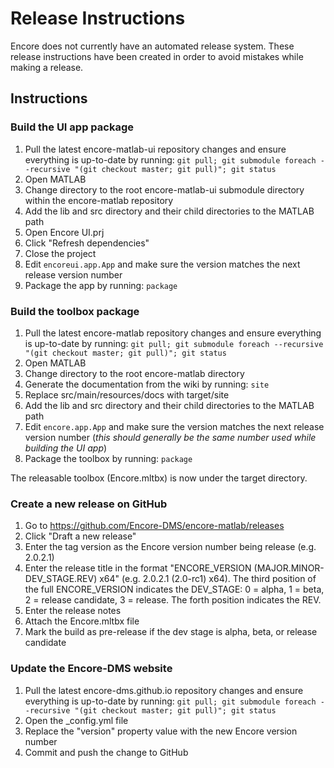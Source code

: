 # Release Instructions

Encore does not currently have an automated release system. These release instructions have been created in order to avoid mistakes while making a release.

## Instructions

### Build the UI app package
1. Pull the latest encore-matlab-ui repository changes and ensure everything is up-to-date by running: `git pull; git submodule foreach --recursive "(git checkout master; git pull)"; git status`
1. Open MATLAB
1. Change directory to the root encore-matlab-ui submodule directory within the encore-matlab repository
1. Add the lib and src directory and their child directories to the MATLAB path
1. Open Encore UI.prj
1. Click "Refresh dependencies"
1. Close the project
1. Edit `encoreui.app.App` and make sure the version matches the next release version number
1. Package the app by running: `package`

### Build the toolbox package
1. Pull the latest encore-matlab repository changes and ensure everything is up-to-date by running: `git pull; git submodule foreach --recursive "(git checkout master; git pull)"; git status`
1. Open MATLAB
1. Change directory to the root encore-matlab directory
1. Generate the documentation from the wiki by running: `site`
1. Replace src/main/resources/docs with target/site
1. Add the lib and src directory and their child directories to the MATLAB path
1. Edit `encore.app.App` and make sure the version matches the next release version number (*this should generally be the same number used while building the UI app*)
1. Package the toolbox by running: `package`

The releasable toolbox (Encore.mltbx) is now under the target directory.

### Create a new release on GitHub
1. Go to https://github.com/Encore-DMS/encore-matlab/releases
1. Click "Draft a new release"
1. Enter the tag version as the Encore version number being release (e.g. 2.0.2.1)
1. Enter the release title in the format "ENCORE_VERSION (MAJOR.MINOR-DEV_STAGE.REV) x64" (e.g. 2.0.2.1 (2.0-rc1) x64). The third position of the full ENCORE_VERSION indicates the DEV_STAGE: 0 = alpha, 1 = beta, 2 = release candidate, 3 = release. The forth position indicates the REV.
1. Enter the release notes
1. Attach the Encore.mltbx file
1. Mark the build as pre-release if the dev stage is alpha, beta, or release candidate

### Update the Encore-DMS website
1. Pull the latest encore-dms.github.io repository changes and ensure everything is up-to-date by running: `git pull; git submodule foreach --recursive "(git checkout master; git pull)"; git status`
1. Open the \_config.yml file
1. Replace the "version" property value with the new Encore version number
1. Commit and push the change to GitHub
